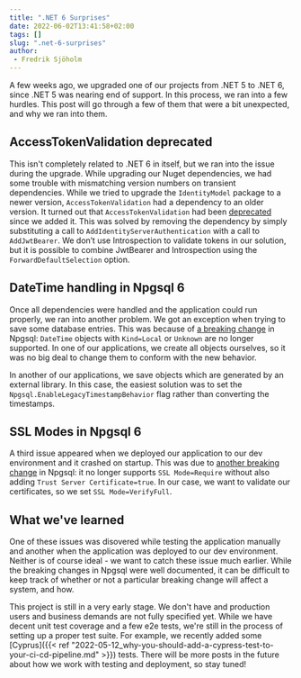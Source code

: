 ```yaml
---
title: ".NET 6 Surprises"
date: 2022-06-02T13:41:58+02:00
tags: []
slug: ".net-6-surprises"
author:
 - Fredrik Sjöholm
---
```


A few weeks ago, we upgraded one of our projects from .NET 5 to .NET 6, since .NET 5 was nearing end of support. In this process, we ran into a few hurdles. This post will go through a few of them that were a bit unexpected, and why we ran into them. 

## AccessTokenValidation deprecated

This isn't completely related to .NET 6 in itself, but we ran into the issue during the upgrade. While upgrading our Nuget dependencies, we had some trouble with mismatching version numbers on transient dependencies. While we tried to upgrade the `IdentityModel` package to a newer version, `AccessTokenValidation` had a dependency to an older version. It turned out that `AccessTokenValidation` had been [deprecated](https://leastprivilege.com/2020/07/06/flexible-access-token-validation-in-asp-net-core/) since we added it. This was solved by removing the dependency by simply substituting a call to `AddIdentityServerAuthentication` with a call to `AddJwtBearer`. We don’t use Introspection to validate tokens in our solution, but it is possible to combine JwtBearer and Introspection using the `ForwardDefaultSelection` option. 

## DateTime handling in Npgsql 6

Once all dependencies were handled and the application could run properly, we ran into another problem. We got an exception when trying to save some database entries. This was because of [a breaking change](https://www.npgsql.org/doc/release-notes/6.0.html#major-changes-to-timestamp-mapping) in Npgsql: `DateTime` objects with `Kind=Local` or `Unknown` are no longer supported. In one of our applications, we create all objects ourselves, so it was no big deal to change them to conform with the new behavior. 

In another of our applications, we save objects which are generated by an external library. In this case, the easiest solution was to set the `Npgsql.EnableLegacyTimestampBehavior` flag rather than converting the timestamps. 

## SSL Modes in Npgsql 6

A third issue appeared when we deployed our application to our dev environment and it crashed on startup. This was due to [another breaking change](https://www.npgsql.org/doc/release-notes/6.0.html#changes-to-ssl-configuration-ssl-moderequire) in Npgsql: it no longer supports `SSL Mode=Require` without also adding `Trust Server Certificate=true`. In our case, we want to validate our certificates, so we set `SSL Mode=VerifyFull`. 


## What we've learned

One of these issues was disovered while testing the application manually and another when the application was deployed to our dev environment. Neither is of course ideal - we want to catch these issue much earlier. While the breaking changes in Npgsql were well documented, it can be difficult to keep track of whether or not a particular breaking change will affect a system, and how. 

This project is still in a very early stage. We don't have and production users and business demands are not fully specified yet. While we have decent unit test coverage and a few e2e tests, we're still in the process of setting up a proper test suite. For example, we recently added some [Cyprus]({{< ref "2022-05-12_why-you-should-add-a-cypress-test-to-your-ci-cd-pipeline.md" >}}) tests. There will be more posts in the future about how we work with testing and deployment, so stay tuned!